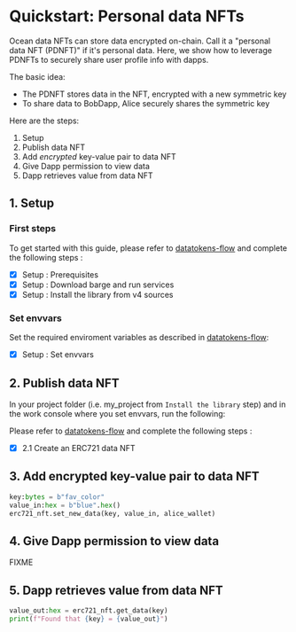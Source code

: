 <!--
Copyright 2022 Ocean Protocol Foundation
SPDX-License-Identifier: Apache-2.0
-->

# Quickstart: Personal data NFTs

Ocean data NFTs can store data encrypted on-chain. Call it a "personal data NFT (PDNFT)" if it's personal data. Here, we show how to leverage PDNFTs to securely share user profile info with dapps.

The basic idea:

- The PDNFT stores data in the NFT, encrypted with a new symmetric key
- To share data to BobDapp, Alice securely shares the symmetric key

Here are the steps:

1. Setup
2. Publish data NFT
3. Add _encrypted_ key-value pair to data NFT
4. Give Dapp permission to view data
5. Dapp retrieves value from data NFT


## 1. Setup

### First steps

To get started with this guide, please refer to [datatokens-flow](datatokens-flow.md) and complete the following steps :
- [x] Setup : Prerequisites
- [x] Setup : Download barge and run services
- [x] Setup : Install the library from v4 sources

### Set envvars

Set the required enviroment variables as described in [datatokens-flow](datatokens-flow.md):
- [x] Setup : Set envvars


## 2. Publish data NFT

In your project folder (i.e. my_project from `Install the library` step) and in the work console where you set envvars, run the following:

Please refer to [datatokens-flow](datatokens-flow.md) and complete the following steps :
- [x] 2.1 Create an ERC721 data NFT

## 3. Add encrypted key-value pair to data NFT

```python
key:bytes = b"fav_color"
value_in:hex = b"blue".hex()
erc721_nft.set_new_data(key, value_in, alice_wallet)
```

## 4. Give Dapp permission to view data

FIXME

## 5. Dapp retrieves value from data NFT

```python
value_out:hex = erc721_nft.get_data(key)
print(f"Found that {key} = {value_out}")
